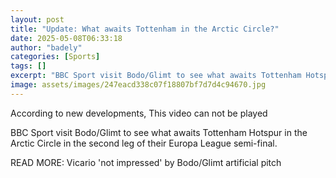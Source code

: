```yaml
---
layout: post
title: "Update: What awaits Tottenham in the Arctic Circle?"
date: 2025-05-08T06:33:18
author: "badely"
categories: [Sports]
tags: []
excerpt: "BBC Sport visit Bodo/Glimt to see what awaits Tottenham Hotspur in the Arctic Circle in the second leg of their Europa League semi-final."
image: assets/images/247eacd338c07f18807bf7d7d4c94670.jpg
---
```


According to new developments, This video can not be played

BBC Sport visit Bodo/Glimt to see what awaits Tottenham Hotspur in the Arctic Circle in the second leg of their Europa League semi-final.  

READ MORE: Vicario 'not impressed' by Bodo/Glimt artificial pitch

